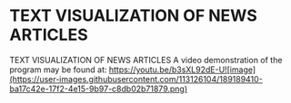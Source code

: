 # TEXT VISUALIZATION OF NEWS ARTICLES
TEXT VISUALIZATION OF NEWS ARTICLES
A video demonstration of the program may be found at: https://youtu.be/b3sXL92dE-U![image](https://user-images.githubusercontent.com/113126104/189189410-ba17c42e-17f2-4e15-9b97-c8db02b71879.png)
